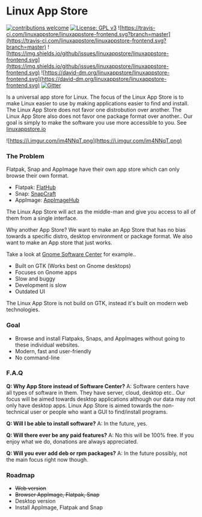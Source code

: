 # Linux App Store
[![contributions welcome](https://img.shields.io/badge/contributions-welcome-brightgreen.svg?style=flat)](https://github.com/linuxappstore/linuxappstore-frontend/issues) [![License: GPL v3](https://img.shields.io/badge/License-GPLv3-blue.svg)](https://www.gnu.org/licenses/gpl-3.0) ![https://travis-ci.com/linuxappstore/linuxappstore-frontend.svg?branch=master](https://travis-ci.com/linuxappstore/linuxappstore-frontend.svg?branch=master) ![https://img.shields.io/github/issues/linuxappstore/linuxappstore-frontend.svg](https://img.shields.io/github/issues/linuxappstore/linuxappstore-frontend.svg) ![https://david-dm.org/linuxappstore/linuxappstore-frontend.svg](https://david-dm.org/linuxappstore/linuxappstore-frontend.svg)  [![Gitter](https://img.shields.io/gitter/room/linuxappstore-contributors/linuxappstore.svg)](https://gitter.im/LinuxAppStore/community)

Is a universal app store for Linux. The focus of the Linux App Store is to make Linux easier to use by making applications easier to find and install. The Linux App Store does not favor one distrobution over another. The Linux App Store also does not favor one package format over another.. Our goal is simply to make the software you use more accessible to you. See [linuxappstore.io](https://linuxappstore.io/)

![https://i.imgur.com/im4NNqT.png](https://i.imgur.com/im4NNqT.png)

### The Problem
Flatpak, Snap and AppImage have their own app store which can only browse their own format.
* Flatpak: [FlatHub](https://flathub.org/home)
* Snap: [SnapCraft](https://snapcraft.io/store)
* AppImage: [AppImageHub](https://appimage.github.io/apps/)

The Linux App Store will act as the middle-man and give you access to all of them from a single interface.

Why another App Store?
We want to make an App Store that has no bias towards a specific distro, desktop environment or package format. We also want to make an App store that just works.

Take a look at [Gnome Software Center](https://wiki.gnome.org/Apps/Software) for example..
* Built on GTK (Works best on Gnome desktops)
* Focuses on Gnome apps
* Slow and buggy
* Development is slow
* Outdated UI

The Linux App Store is not build on GTK, instead it's built on modern web technologies.

### Goal
* Browse and install Flatpaks, Snaps, and AppImages without going to these individual websites. 
* Modern, fast and user-friendly
* No command-line

### F.A.Q
**Q: Why App Store instead of Software Center?**
A: Software centers have all types of software in them. They have server, cloud, desktop etc.. Our focus will be aimed towards desktop applications although our data may not only have desktop apps. Linux App Store is aimed towards the non-technical user or people who want a GUI to find/install programs.

**Q: Will I be able to install software?**
A: In the future, yes.

**Q: Will there ever be any paid features?**
A: No this will be 100% free. If you enjoy what we do, donations are always appreciated.

**Q: Will you ever add deb or rpm packages?**
A: In the future possibly, not the main focus right now though.

### Roadmap
* ~~Web version~~
* ~~Browser AppImage, Flatpak, Snap~~
* Desktop version
* Install AppImage, Flatpak and Snap